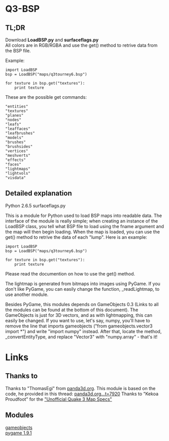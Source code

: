 Q3-BSP
======

TL;DR
------
Download **LoadBSP.py** and **surfaceflags.py**  
All colors are in RGB/RGBA and use the get() method to retrive data from the BSP file.  
  
Example:  
```
import LoadBSP
bsp = LoadBSP("maps/q3tourney6.bsp")

for texture in bsp.get("textures"):
    print texture
```
  
These are the possible get commands:  
```
"entities"
"textures"
"planes"
"nodes"
"leafs"
"leaffaces"
"leafbrushes"
"models"
"brushes"
"brushsides"
"vertices"
"meshverts"
"effects"
"faces"
"lightmaps"
"lightvols"
"visdata"
```

Detailed explanation
------

Python 2.6.5
surfaceflags.py



This is a module for Python used to load BSP maps into readable data. The interface of the module is
really simple; when creating an instance of the LoadBSP class, you tell what BSP file to load using
the fname argument and the map will then begin loading. When the map is loaded, you can
use the get() method to retrive the data of each "lump". Here is an example:  

```
import LoadBSP
bsp = LoadBSP("maps/q3tourney6.bsp")

for texture in bsp.get("textures"):
    print texture
```
  
Please read the documention on how to use the get() method.  
  
The lightmap is generated from bitmaps into images using PyGame. If you don't like PyGame, you can
easily change the function, _readLightmap, to use another module.  
  
Besides PyGame, this modules depends on GameObjects 0.3 (Links to all the modules can be found at
the bottom of this document). The GameObjects is just for 3D vectors, and as with lightmapping, this
can easily be changed. If you want to use, let's say, numpy, you'll have to remove the line that
imports gameobjects ("from gameobjects.vector3 import *") and write "import numpy" instead. After
that, locate the method, _convertEntityType, and replace "Vector3" with "numpy.array" - that's it!  
  
  
  
Links
======
Thanks to
-------
Thanks to "ThomasEgi" from [panda3d.org](https://panda3d.org). This module is based on the code, he
provided in this thread: [panda3d.org...t=7920](https://www.panda3d.org/forums/viewtopic.php?t=7920)
Thanks to "Kekoa Proudfoot" for the ["Unofficial Quake 3 Map Specs"](http://www.mralligator.com/q3/)

Modules
------
[gameobjects](https://pypi.python.org/pypi/gameobjects)  
[pygame 1.9.1](http://www.pygame.org/download.shtml)  
